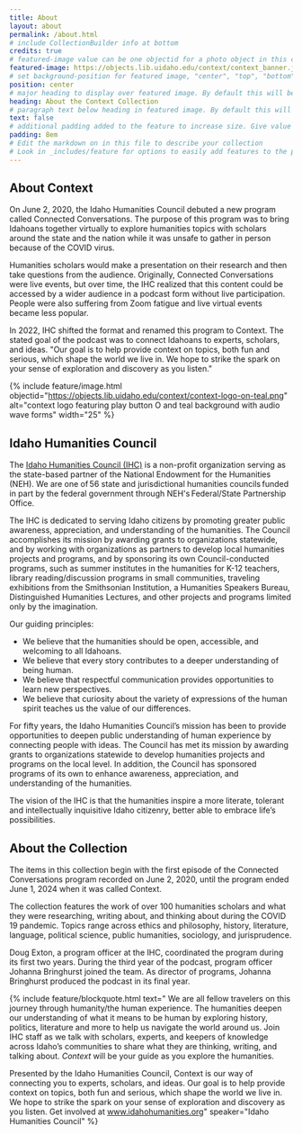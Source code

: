 ```yaml
---
title: About
layout: about
permalink: /about.html
# include CollectionBuilder info at bottom
credits: true
# featured-image value can be one objectid for a photo object in this collection, a relative path to an image in this project, or a full url to any image. If left blank, no featured image will appear at top of About page.
featured-image: https://objects.lib.uidaho.edu/context/context_banner.jpg
# set background-position for featured image, "center", "top", "bottom"
position: center
# major heading to display over featured image. By default this will be the site title. Give the value false for no heading.
heading: About the Context Collection
# paragraph text below heading in featured image. By default this will be the site tagline. Give the value false for no text.
text: false
# additional padding added to the feature to increase size. Give value in em or px, e.g. "5em".
padding: 8em
# Edit the markdown on in this file to describe your collection
# Look in _includes/feature for options to easily add features to the page
---
```


## About Context 

On June 2, 2020, the Idaho Humanities Council debuted a new program called Connected Conversations. The purpose of this program was to bring Idahoans together virtually to explore humanities topics with scholars around the state and the nation while it was unsafe to gather in person because of the COVID virus. 

Humanities scholars would make a presentation on their research and then take questions from the audience. Originally, Connected Conversations were live events, but over time, the IHC realized that this content could be accessed by a wider audience in a podcast form without live participation. People were also suffering from Zoom fatigue and live virtual events became less popular. 

In 2022, IHC shifted the format and renamed this program to Context. The stated goal of the podcast was to connect Idahoans to experts, scholars, and ideas. "Our goal is to help provide context on topics, both fun and serious, which shape the world we live in. We hope to strike the spark on your sense of exploration and discovery as you listen."

{% include feature/image.html objectid="https://objects.lib.uidaho.edu/context/context-logo-on-teal.png" alt="context logo featuring play button O and teal background with audio wave forms" width="25" %}

## Idaho Humanities Council 

The [Idaho Humanities Council (IHC)](https://idahohumanities.org/) is a non-profit organization serving as the state-based partner of the National Endowment for the Humanities (NEH). We are one of 56 state and jurisdictional humanities councils funded in part by the federal government through NEH's Federal/State Partnership Office. 

The IHC is dedicated to serving Idaho citizens by promoting greater public awareness, appreciation, and understanding of the humanities. The Council accomplishes its mission by awarding grants to organizations statewide, and by working with organizations as partners to develop local humanities projects and programs, and by sponsoring its own Council-conducted programs, such as summer institutes in the humanities for K-12 teachers, library reading/discussion programs in small communities, traveling exhibitions from the Smithsonian Institution, a Humanities Speakers Bureau, Distinguished Humanities Lectures, and other projects and programs limited only by the imagination. 

Our guiding principles:

- We believe that the humanities should be open, accessible, and welcoming to all Idahoans. 
- We believe that every story contributes to a deeper understanding of being human. 
- We believe that respectful communication provides opportunities to learn new perspectives. 
- We believe that curiosity about the variety of expressions of the human spirit teaches us the value of our differences. 

For fifty years, the Idaho Humanities Council’s mission has been to provide opportunities to deepen public understanding of human experience by connecting people with ideas. The Council has met its mission by awarding grants to organizations statewide to develop humanities projects and programs on the local level. In addition, the Council has sponsored programs of its own to enhance awareness, appreciation, and understanding of the humanities. 

The vision of the IHC is that the humanities inspire a more literate, tolerant and intellectually inquisitive Idaho citizenry, better able to embrace life’s possibilities. 

## About the Collection 

The items in this collection begin with the first episode of the Connected Conversations program recorded on June 2, 2020, until the program ended June 1, 2024 when it was called Context. 

The collection features the work of over 100 humanities scholars and what they were researching, writing about, and thinking about during the COVID 19 pandemic. Topics range across ethics and philosophy, history, literature, language, political science, public humanities, sociology, and jurisprudence.  

Doug Exton, a program officer at the IHC, coordinated the program during its first two years. During the third year of the podcast, program officer Johanna Bringhurst joined the team. As director of programs, Johanna Bringhurst produced the podcast in its final year. 

{% include feature/blockquote.html text="
We are all fellow travelers on this journey through humanity/the human experience. The humanities deepen our understanding of what it means to be human by exploring history, politics, literature and more to help us navigate the world around us. Join IHC staff as we talk with scholars, experts, and keepers of knowledge across Idaho’s communities to share what they are thinking, writing, and talking about. *Context* will be your guide as you explore the humanities.

Presented by the Idaho Humanities Council, Context is our way of connecting you to experts, scholars, and ideas. Our goal is to help provide context on topics, both fun and serious, which shape the world we live in. We hope to strike the spark on your sense of exploration and discovery as you listen. Get involved at www.idahohumanities.org" speaker="Idaho Humanities Council" %}

